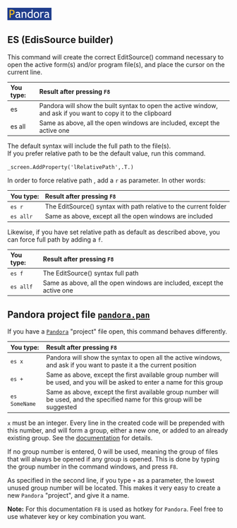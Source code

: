 [![Pandora](Images/pandora2.png)](../README.md)

## ES (EdisSource builder)

This command will create the correct EditSource() command necessary to open the active form(s) and/or program file(s), and place the cursor on the current line. 


| You type:                |        Result after pressing `F8`                                |
|:-------------------------|:----------------------------------------------------------|
| es       | Pandora will show the built syntax to open the active window, and ask if you want to copy it to the clipboard |
| es all   | Same as above, all the open windows are included, except the active one |

The default syntax will include the full path to the file(s).  
If you prefer relative path to be the default value, run this command. 
```foxpro
_screen.AddProperty('lRelativePath',.T.)
```
In order to force relative path , add a `r` as parameter. In other words:

| You type:                |        Result after pressing `F8`                                |
|:-------------------------|:----------------------------------------------------------|
| `es r`       | The EditSource() syntax with path relative to the current folder|
| `es allr`    | Same as above, except all the open windows are included |

Likewise, if you have set relative path as default as described above, you can force full path by adding a `f`.

| You type:                |        Result after pressing `F8`                                |
|:-------------------------|:----------------------------------------------------------|
| `es f`       | The EditSource() syntax full path|
| `es allf`    | Same as above, all the open windows are included, except the active one |

## Pandora project file [`pandora.pan`](panorg.md)
 
If you have a [`Pandora`](panorg.md) "project" file open, this command behaves differently.

| You type:                |        Result after pressing `F8`                                |
|:-------------------------|:----------------------------------------------------------|
| `es x`      | Pandora will show the syntax to open all the active windows, and ask if you want to paste it a the current position|
| `es +`   | Same as above, except the first available group number will be used, and you will be asked to enter a name for this group |
| `es SomeName`   | Same as above, except the first available group number will be used, and the specified name for this group will be suggested |

`x` must be an integer. Every line in the created code will be prepended with this number, and will form a group, either a new one, or added to an already existing group. See the [documentation](panorg.md) for details. 

If no group number is entered, 0 will be used, meaning the group of files that will always be opened if any group is opened. This is done by typing the group number in the command windows, and press `F8`.

As specified in the second line, if you type `+` as a parameter, the lowest unused group number will be located. This makes it very easy to create a new `Pandora` "project", and give it a name.

**Note:** For this documentation `F8` is used as hotkey for `Pandora`. Feel free to use whatever key or key combination you want.
